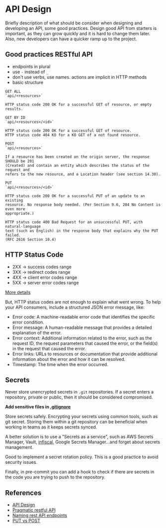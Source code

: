 # API Design

Briefly description of what should be consider when designing and developing an
API, some good practices. Design good API from starters is important, as they
can grow quickly and it is hard to change them later. Also, new developers can
have a quicker ramp up to the project.

## Good practices RESTful API

- endpoints in plural
- use `-` instead of `_`
- don't use verbs, use names. actions are implicit in HTTP methods
- basic structure

```text
GET ALL
`api/<resources>`

HTTP status code 200 OK for a successful GET of resource, or empty results.

GET BY ID
`api/<resources>/<id>`

HTTP status code 200 OK for a successful GET of resource.
HTTP status code 404 KO for a KO GET of a not found resource.

POST
`api/<resources>`

If a resource has been created on the origin server, the response SHOULD be 201
(Created) and contain an entity which describes the status of the request and
refers to the new resource, and a Location header (see section 14.30).

PUT
`api/<resources>/<id>`

HTTP status code 200 OK for a successful PUT of an update to an existing
resource. No response body needed. (Per Section 9.6, 204 No Content is even more
appropriate.)

HTTP status code 400 Bad Request for an unsuccessful PUT, with natural-language
text (such as English) in the response body that explains why the PUT failed.
(RFC 2616 Section 10.4)
```

## HTTP Status Code

- 2XX -> success codes range
- 3XX -> redirect codes range
- 4XX -> client error codes range
- 5XX -> server error codes range

[More details](https://developer.mozilla.org/en-US/docs/Web/HTTP/Status)

But, HTTP status codes are not enough to explain what went wrong. To help your
API consumers, include a structured JSON error message, like:

- Error code: A machine-readable error code that identifies the specific error
  condition.
- Error message: A human-readable message that provides a detailed explanation
  of the error.
- Error context: Additional information related to the error, such as the
  request ID, the request parameters that caused the error, or the field(s) in
  the request that caused the error.
- Error links: URLs to resources or documentation that provide additional
  information about the error and how it can be resolved.
- Timestamp: The time when the error occurred.

## Secrets

Never store unencrypted secrets in `.git` repositories. If a secret enters a
repository, private or public, then it should be considered compromised.

**Add sensitive files in [.gitignore](https://github.com/github/gitignore/blob/main/Python.gitignore)**

Store secrets safely. Encrypting your secrets using common tools, such as git
secret. Storing them within a git repository can be beneficial when working in
teams as it keeps secrets synced.

A better solution is to use a "Secrets as a service", such as AWS Secrets
Manager, Vault, [infiscal](https://github.com/Infisical/infisical), Google
Secrets Manager...and forget about secrets management.

Good to implement a secret rotation policy. This is a good practice to avoid
security issues.

Finally, in pre-commit you can add a hook to check if there are secrets in the
code you are trying to push to the repository.

## References

- [API Design](http://apistylebook.com/design/topics/)
- [Pragmatic restful API](https://www.vinaysahni.com/best-practices-for-a-pragmatic-restful-api)
- [Naming rest API endpoints](https://blog.dreamfactory.com/best-practices-for-naming-rest-api-endpoints/)
- [PUT vs POST](https://restfulapi.net/rest-put-vs-post/)

